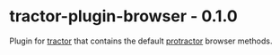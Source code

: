 # tractor-plugin-browser - 0.1.0

Plugin for [tractor](http://github.com/TradeMe/tractor) that contains the default [protractor](http://www.protractortest.org/#/api)
browser methods.
